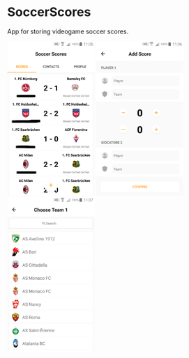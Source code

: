 # SoccerScores

App for storing videogame soccer scores. 

<p float="left">
  <img src="/images/Screenshot_2018-09-04-11-05-32.png" width="200" />
  <img src="/images/Screenshot_2018-09-04-11-06-23.png" width="200" /> 
  <img src="/images/Screenshot_2018-09-04-11-07-09.png" width="200" />
</p>

